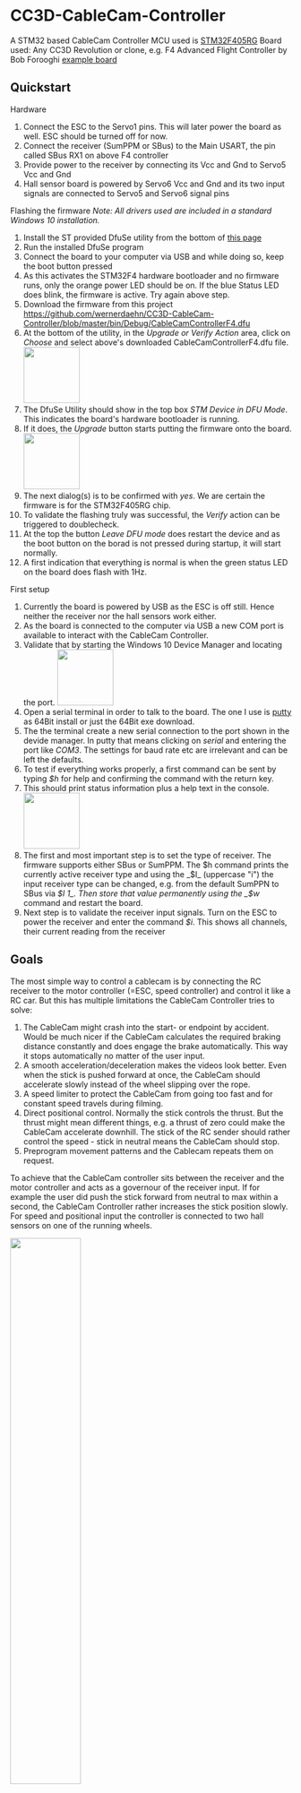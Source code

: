 # CC3D-CableCam-Controller
A STM32 based CableCam Controller
MCU used is [STM32F405RG](http://www.st.com/en/microcontrollers/stm32f405rg.html)
Board used: Any CC3D Revolution or clone, e.g. F4 Advanced Flight Controller by Bob Forooghi [example board](http://www.getfpv.com/f4-advanced-flight-controller.html)

## Quickstart

Hardware
1. Connect the ESC to the Servo1 pins. This will later power the board as well. ESC should be turned off for now.
1. Connect the receiver (SumPPM or SBus) to the Main USART, the pin called SBus RX1 on above F4 controller
1. Provide power to the receiver by connecting its Vcc and Gnd to Servo5 Vcc and Gnd
1. Hall sensor board is powered by Servo6 Vcc and Gnd and its two input signals are connected to Servo5 and Servo6 signal pins

Flashing the firmware
_Note: All drivers used are included in a standard Windows 10 installation._
1. Install the ST provided DfuSe utility from the bottom of [this page](http://www.st.com/en/development-tools/stsw-stm32080.html)
1. Run the installed DfuSe program
1. Connect the board to your computer via USB and while doing so, keep the boot button pressed
1. As this activates the STM32F4 hardware bootloader and no firmware runs, only the orange power LED should be on. If the blue Status LED does blink, the firmware is active. Try again above step.
1. Download the firmware from this project https://github.com/wernerdaehn/CC3D-CableCam-Controller/blob/master/bin/Debug/CableCamControllerF4.dfu
1. At the bottom of the utility, in the _Upgrade or Verify Action_ area, click on _Choose_ and select above's downloaded CableCamControllerF4.dfu file. 
<a href="https://raw.githubusercontent.com/wernerdaehn/CC3D-CableCam-Controller/master/_images/dfuse_choose.jpg"><img src="_images/dfuse_choose.jpg" height="100px"/></a>
1. The DfuSe Utility should show in the top box _STM Device in DFU Mode_. This indicates the board's hardware bootloader is running. 
1. If it does, the _Upgrade_ button starts putting the firmware onto the board. 
<a href="https://raw.githubusercontent.com/wernerdaehn/CC3D-CableCam-Controller/master/_images/dfuse_upgrade.jpg"><img src="_images/dfuse_upgrade.jpg" height="100px"/></a>
1. The next dialog(s) is to be confirmed with _yes_. We are certain the firmware is for the STM32F405RG chip.
1. To validate the flashing truly was successful, the _Verify_ action can be triggered to doublecheck.
1. At the top the button _Leave DFU mode_ does restart the device and as the boot button on the borad is not pressed during startup, it will start normally.
1. A first indication that everything is normal is when the green status LED on the board does flash with 1Hz.

First setup
1. Currently the board is powered by USB as the ESC is off still. Hence neither the receiver nor the hall sensors work either.
1. As the board is connected to the computer via USB a new COM port is available to interact with the CableCam Controller.
1. Validate that by starting the Windows 10 Device Manager and locating the port. 
<a href="https://raw.githubusercontent.com/wernerdaehn/CC3D-CableCam-Controller/master/_images/WindowsDeviceManager.jpg"><img src="_images/WindowsDeviceManager.jpg" height="100px"/></a>
1. Open a serial terminal in order to talk to the board. The one I use is [putty](https://www.chiark.greenend.org.uk/~sgtatham/putty/latest.html) as 64Bit install or just the 64Bit exe download.
1. The the terminal create a new serial connection to the port shown in the devide manager. In putty that means clicking on _serial_ and entering the port like _COM3_. The settings for baud rate etc are irrelevant and can be left the defaults.
1. To test if everything works properly, a first command can be sent by typing _$h_ for help and confirming the command with the return key.
1. This should print status information plus a help text in the console.
<a href="https://raw.githubusercontent.com/wernerdaehn/CC3D-CableCam-Controller/master/_images/console_help.png"><img src="_images/console_help.png" height="100px"/></a>
1. The first and most important step is to set the type of receiver. The firmware supports either SBus or SumPPM. The $h command prints the currently active receiver type and using the _$I_ (uppercase "i") the input receiver type can be changed, e.g. from the default SumPPN to SBus via _$I 1_. Then store that value permanently using the _$w_ command and restart the board.
1. Next step is to validate the receiver input signals. Turn on the ESC to power the receiver and enter the command _$i_. This shows all channels, their current reading from the receiver 


## Goals
The most simple way to control a cablecam is by connecting the RC receiver to the motor controller (=ESC, speed controller) and control it like a RC car.
But this has multiple limitations the CableCam Controller tries to solve:
1. The CableCam might crash into the start- or endpoint by accident. Would be much nicer if the CableCam calculates the required braking distance constantly and does engage the brake automatically. This way it stops automatically no matter of the user input.
1. A smooth acceleration/deceleration makes the videos look better. Even when the stick is pushed forward at once, the CableCam should accelerate slowly instead of the wheel slipping over the rope.
1. A speed limiter to protect the CableCam from going too fast and for constant speed travels during filming.
1. Direct positional control. Normally the stick controls the thrust. But the thrust might mean different things, e.g. a thrust of zero could make the CableCam accelerate downhill. The stick of the RC sender should rather control the speed - stick in neutral means the CableCam should stop.
1. Preprogram movement patterns and the Cablecam repeats them on request.

To achieve that the CableCam controller sits between the receiver and the motor controller and acts as a governour of the receiver input. If for example the user did push the stick forward from neutral to max within a second, the CableCam Controller rather increases the stick position slowly. For speed and positional input the controller is connected to two hall sensors on one of the running wheels.

<a href="https://raw.githubusercontent.com/wernerdaehn/CC3D-CableCam-Controller/master/_images/HallSensor.jpg">
  <img src="_images/HallSensor.jpg" width="50%"/>
</a>

## Getting started

### Hardware
Instead of using a custom build PCB, the project is based on easy to get hardware but flashed with a new firmware. 
This PCB should be small, have an onboard power regulator suited for RC-receiver typical voltages, servo connectors for power in and ESC output. It should also be based on a STM32F4 chip for easier flashing of the firmware - no bootloader needed - and include the needed hardware inverter for SBus signals. The Flight Controllers developed for Copters are an obvious choice.
In particular the [CC3D Revolution board](http://opwiki.readthedocs.io/en/latest/user_manual/revo/revo.html) is a perfect match. The only drawback of the CC3D Revo is that it contains additional hardware like a magnetometer, a barometric height sensor and an expensive RF link - nothing useful for a CableCam. But luckily there a clones of this board without these components, making the board cheaper as well.

_Note: The STM32F4 allows very flexible remapping of the pins to different functions, hence what is supposed to be used as output in the CC3D Revo firmware is rather used as input with the CableCam Controller firmware occasionally._

<a href="https://raw.githubusercontent.com/wernerdaehn/CC3D-CableCam-Controller/master/_images/CC3D_Revolution_Schematics.png">
  <img src="_images/CC3D_Revolution_Schematics.png" width="100%" />
</a>

As said, the board is put between the ESC and the receiver and gets the positional input from the hall sensors in addition.

<a href="https://raw.githubusercontent.com/wernerdaehn/CC3D-CableCam-Controller/master/_images/Hardware_Overview.jpg">
  <img src="_images/Hardware_Overview.jpg" width="50%"/>
</a>

The board can be powered via two methods, either via USB or via one of the Vcc_unreg pins on the Servo connectors. The USB power is applied to the board electronics only, hence is useful for flashing and configuration but not for powering the receiver. Also USB does not provide enough amps for the receiver. That is the reason the receiver and the hall sensors are not powered by the +5V pin but via the Servo out pins.
As the hall sensor is connected to Servo5 and Servo6 (order does not matter - can be swapped in the firmware) but needs Vcc and Gnd just once, the Reciver power cables are soldered to Servo5 Vcc and Gnd.
In other words, as in the normal case the ESC provides power to the receiver, just not directly but with the CC3D Revo board inbetween and hence powering it and all other external components as well.

_Note: All types of receivers are connected to the SBus/RX1 pin. The PPM pin is not used yet, not even for PPM receivers. The main reason is to make sure only one receiver can be connected._

<a href="https://raw.githubusercontent.com/wernerdaehn/CC3D-CableCam-Controller/master/_images/Board_with_Cables.jpg">
  <img src="_images/Board_with_Cables.jpg" width="25%"/>
</a>

#### Hall sensor
The hall sensor is very simple. The [Allegro Microsystems A1120](http://www.allegromicro.com/en/Products/Magnetic-Digital-Position-Sensor-ICs/Hall-Effect-Unipolar-Switches/A1120-1-2-5.aspx) sensor connects the output to Gnd if the magnetic field perpenticular to the chip surface exceeds a certain level and opens that switch if it falls below a level (=Open Drain). These two levels are different, hence avoiding noise in case the magnet field is exaclty at the switch level (=Hysteresis). As a result the sensor board can be very simple. Power between 3..24V is provided - hence perfectly suited for the Vcc_unreg provided by the ESC - and a capacitor nearby the chips is needed. The output signal of both is connected directly to the Servo5&6. A pullup resistor is not needed either, the STM32 MCU internal ones are turned on for those two pins.

<a href="https://raw.githubusercontent.com/wernerdaehn/CC3D-CableCam-Controller/master/_images/HallSensor_Board.png">
  <img src="_images/HallSensor_Board.png" width="50%"/>
</a>

The only important things to make sure are
1. The hall sensor does switch on and off reliably, meaning the magnetic field has to raise above and fall below the thresholds for sure.
1. The two hall sensors have a delay between switching on/off as this delay tells the rotation direction. If both would switch on exactly the same time, no rotation direction can be derived.

To achieve that one of the running wheels has 22 bores of d3x8mm (3mm drill and 8mm deep) and magnets are inserted alternating north/south. The hall sensor does switch on north magnetic fields only and therefore by adding a south orientated magnet between, it is an absolute certainty, the north field strength falls below the required level. 
In my case the bores are drilled into the skate wheel with a diameter of 60mm, hence the distance between each drill is 8.6mm. So as long as the distance between the two hall sensors is not 17.2mm or multiples thereof, they will not switch on/off at the same time. I aimed for a distance of 8.6mm+50% = 13mm roughly.

_Note: The sensor board PCB is currently redesigned using above guidelines. Maybe LEDs are added as well as visual indication?_


### Flashing the firmware

### Initial Setup

### Use

## Detailed Usage

## Development

### Hardware Mapping

Connector Pin | Description | MCU Pin | MCU function
------------- | ----------- | ------- | ------------
Servo1 | Servo Output to the ESC; Connect the ESC to it in order to feed it with valid PPM servo signals | PB0 | TIM3_CH3
Servo2 | Servo Output (not used yet) | PB1 | TIM3_CH4 
Servo3 | ESC Output via UART | PA3 | USART2_RX
Servo4 | ESC Output via UART | PA2 | USART2_TX
Servo5 | 32Bit Quadruple Encoder used for Hall Sensor input | PA0 | TIM5_CH1
Servo6 | 32Bit Quadruple Encoder used for Hall Sensor input | PA1 | TIM5_CH2
LED Status | Status LED on the boards (Low = On) | PB5 | GPIO
LED Warn | Warn LED on the board (Low = On) | PB4 | GPIO
MainUSART | Receiver input; In SBus Mode | PA10 | USART1_RX
MainUSART | Receiver input; In SBus Mode | PA10 | TIM1_CH3
IMU | SPI for MPU-6000 IMU | PA4 | SPI1_NSS
IMU | SPI for MPU-6000 IMU | PA5 | SPI1_SCK
IMU | SPI for MPU-6000 IMU | PA6 | SPI1_MISO
IMU | SPI for MPU-6000 IMU | PA7 | SPI1_MOSI
EEPROM | SPI for Flash 16MBit and optional RF Module (not used) | PA15 | SPI3_NSS
EEPROM | SPI for Flash 16MBit and optional RF Module (not used) | PC10 | SPI3_SCK
EEPROM | SPI for Flash 16MBit and optional RF Module (not used) | PC11 | SPI3_MISO
EEPROM | SPI for Flash 16MBit and optional RF Module (not used) | PC12 | SPI3_MOSI
EEPROM | Select for Flash 16MBit | PB3 | GPIO
